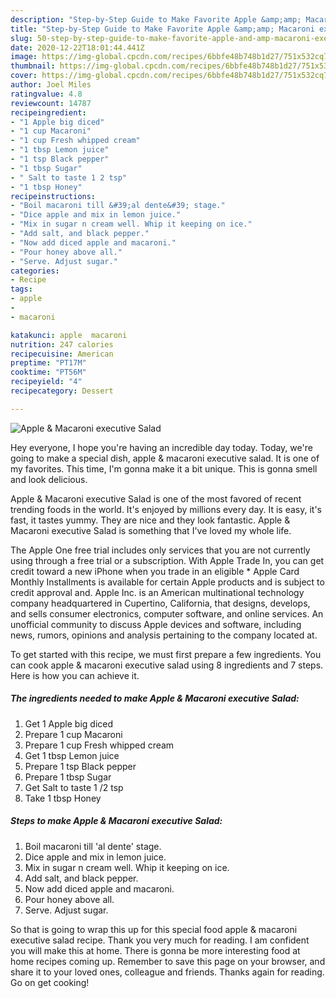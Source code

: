 ```yaml
---
description: "Step-by-Step Guide to Make Favorite Apple &amp;amp; Macaroni executive Salad"
title: "Step-by-Step Guide to Make Favorite Apple &amp;amp; Macaroni executive Salad"
slug: 50-step-by-step-guide-to-make-favorite-apple-and-amp-macaroni-executive-salad
date: 2020-12-22T18:01:44.441Z
image: https://img-global.cpcdn.com/recipes/6bbfe48b748b1d27/751x532cq70/apple-macaroni-executive-salad-recipe-main-photo.jpg
thumbnail: https://img-global.cpcdn.com/recipes/6bbfe48b748b1d27/751x532cq70/apple-macaroni-executive-salad-recipe-main-photo.jpg
cover: https://img-global.cpcdn.com/recipes/6bbfe48b748b1d27/751x532cq70/apple-macaroni-executive-salad-recipe-main-photo.jpg
author: Joel Miles
ratingvalue: 4.8
reviewcount: 14787
recipeingredient:
- "1 Apple big diced"
- "1 cup Macaroni"
- "1 cup Fresh whipped cream"
- "1 tbsp Lemon juice"
- "1 tsp Black pepper"
- "1 tbsp Sugar"
- " Salt to taste 1 2 tsp"
- "1 tbsp Honey"
recipeinstructions:
- "Boil macaroni till &#39;al dente&#39; stage."
- "Dice apple and mix in lemon juice."
- "Mix in sugar n cream well. Whip it keeping on ice."
- "Add salt, and black pepper."
- "Now add diced apple and macaroni."
- "Pour honey above all."
- "Serve. Adjust sugar."
categories:
- Recipe
tags:
- apple
- 
- macaroni

katakunci: apple  macaroni 
nutrition: 247 calories
recipecuisine: American
preptime: "PT17M"
cooktime: "PT56M"
recipeyield: "4"
recipecategory: Dessert

---
```



![Apple &amp; Macaroni executive Salad](https://img-global.cpcdn.com/recipes/6bbfe48b748b1d27/751x532cq70/apple-macaroni-executive-salad-recipe-main-photo.jpg)

Hey everyone, I hope you're having an incredible day today. Today, we're going to make a special dish, apple &amp; macaroni executive salad. It is one of my favorites. This time, I'm gonna make it a bit unique. This is gonna smell and look delicious.

Apple &amp; Macaroni executive Salad is one of the most favored of recent trending foods in the world. It's enjoyed by millions every day. It is easy, it's fast, it tastes yummy. They are nice and they look fantastic. Apple &amp; Macaroni executive Salad is something that I've loved my whole life.

The Apple One free trial includes only services that you are not currently using through a free trial or a subscription. With Apple Trade In, you can get credit toward a new iPhone when you trade in an eligible * Apple Card Monthly Installments is available for certain Apple products and is subject to credit approval and. Apple Inc. is an American multinational technology company headquartered in Cupertino, California, that designs, develops, and sells consumer electronics, computer software, and online services. An unofficial community to discuss Apple devices and software, including news, rumors, opinions and analysis pertaining to the company located at.


To get started with this recipe, we must first prepare a few ingredients. You can cook apple &amp; macaroni executive salad using 8 ingredients and 7 steps. Here is how you can achieve it.

<!--inarticleads1-->

##### The ingredients needed to make Apple &amp; Macaroni executive Salad:

1. Get 1 Apple big diced
1. Prepare 1 cup Macaroni
1. Prepare 1 cup Fresh whipped cream
1. Get 1 tbsp Lemon juice
1. Prepare 1 tsp Black pepper
1. Prepare 1 tbsp Sugar
1. Get  Salt to taste 1 /2 tsp
1. Take 1 tbsp Honey




<!--inarticleads2-->

##### Steps to make Apple &amp; Macaroni executive Salad:

1. Boil macaroni till &#39;al dente&#39; stage.
1. Dice apple and mix in lemon juice.
1. Mix in sugar n cream well. Whip it keeping on ice.
1. Add salt, and black pepper.
1. Now add diced apple and macaroni.
1. Pour honey above all.
1. Serve. Adjust sugar.




So that is going to wrap this up for this special food apple &amp; macaroni executive salad recipe. Thank you very much for reading. I am confident you will make this at home. There is gonna be more interesting food at home recipes coming up. Remember to save this page on your browser, and share it to your loved ones, colleague and friends. Thanks again for reading. Go on get cooking!
